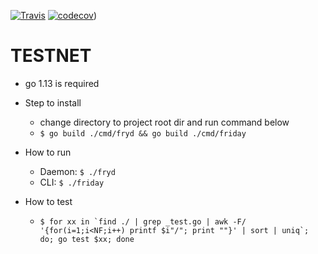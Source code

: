 [![Travis](https://travis-ci.com/hdac-io/friday.svg?token=bhU3g7FdixBp5h3M2its&branch=dev)](https://travis-ci.com/hdac-io/friday/branches)
[![codecov](https://codecov.io/gh/hdac-io/friday/branch/dev/graph/badge.svg?token=hQEgzmULjh)](https://codecov.io/gh/hdac-io/friday))

# TESTNET

* go 1.13 is required

* Step to install
    * change directory to project root dir and run command below
    * `$ go build ./cmd/fryd && go build ./cmd/friday`

* How to run
    * Daemon: `$ ./fryd`
    * CLI: `$ ./friday`

* How to test
    * `` $ for xx in `find ./ | grep _test.go | awk -F/ '{for(i=1;i<NF;i++) printf $i"/"; print ""}' | sort | uniq`; do; go test $xx; done ``
